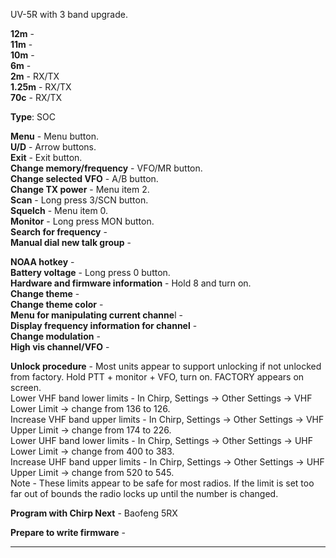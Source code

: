 UV-5R with 3 band upgrade. 

**12m** -  
**11m** -  
**10m** -  
**6m** -  
**2m** -  RX/TX  
**1.25m** -  RX/TX  
**70c** -  RX/TX  

**Type**: SOC  

**Menu** -  Menu button.  
**U/D** -  Arrow buttons.  
**Exit** -  Exit button.  
**Change memory/frequency** -  VFO/MR button.  
**Change selected VFO** -  A/B button.  
**Change TX power** -  Menu item 2.  
**Scan** -  Long press 3/SCN button.  
**Squelch** -  Menu item 0.  
**Monitor** -  Long press MON button.  
**Search for frequency** -  
**Manual dial new talk group** -  



**NOAA hotkey** -  
**Battery voltage** -  Long press 0 button.  
**Hardware and firmware information** -  Hold 8 and turn on.  
**Change theme** -  
**Change theme color** -  
**Menu for manipulating current channe**l -  
**Display frequency information for channel** -  
**Change modulation** -  
**High vis channel/VFO** -  


**Unlock procedure** -  Most units appear to support unlocking if not unlocked from factory. Hold PTT + monitor + VFO, turn on. FACTORY appears on screen.  
Lower VHF band lower limits - In Chirp, Settings -> Other Settings -> VHF Lower Limit -> change from 136 to 126.  
Increase VHF band upper limits - In Chirp, Settings -> Other Settings -> VHF Upper Limit -> change from 174 to 226.  
Lower UHF band lower limits - In Chirp, Settings -> Other Settings -> UHF Lower Limit -> change from 400 to 383.  
Increase UHF band upper limits - In Chirp, Settings -> Other Settings -> UHF Upper Limit -> change from 520 to 545.  
Note - These limits appear to be safe for most radios.  If the limit is set too far out of bounds the radio locks up until the number is changed.  

**Program with Chirp Next** -  Baofeng 5RX  

**Prepare to write firmware** -  
***
